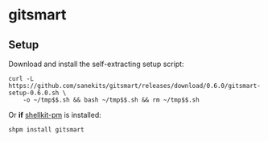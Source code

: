 # gitsmart

## Setup

Download and install the self-extracting setup script:
```
curl -L https://github.com/sanekits/gitsmart/releases/download/0.6.0/gitsmart-setup-0.6.0.sh \
    -o ~/tmp$$.sh && bash ~/tmp$$.sh && rm ~/tmp$$.sh
```


Or **if** [shellkit-pm](https://github.com/sanekits/shellkit-pm) is installed:

    shpm install gitsmart

##
